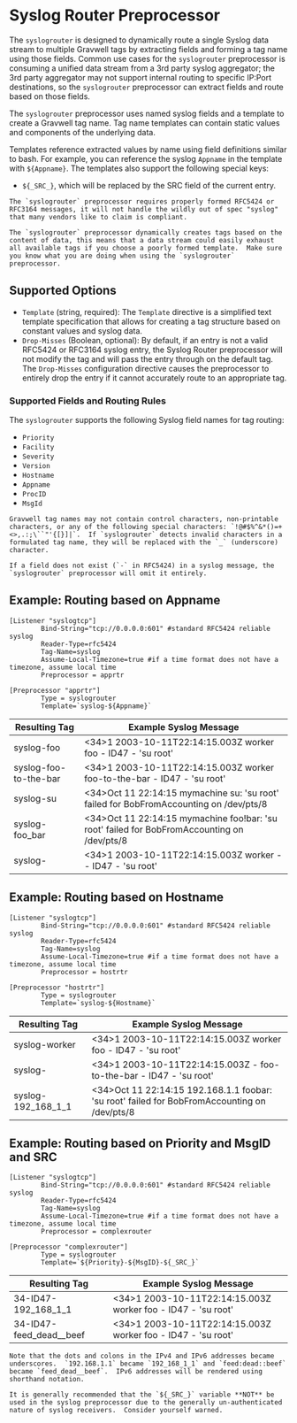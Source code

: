 # Syslog Router Preprocessor

The `syslogrouter` is designed to dynamically route a single Syslog data stream to multiple Gravwell tags by extracting fields and forming a tag name using those fields.  Common use cases for the `syslogrouter` preprocessor is consuming a unified data stream from a 3rd party syslog aggregator; the 3rd party aggregator may not support internal routing to specific IP:Port destinations, so the `syslogrouter` preprocessor can extract fields and route based on those fields.

The `syslogrouter` preprocessor uses named syslog fields and a template to create a Gravwell tag name.  Tag name templates can contain static values and components of the underlying data.

Templates reference extracted values by name using field definitions similar to bash.  For example, you can reference the syslog `Appname` in the template with `${Appname}`. The templates also support the following special keys:

* `${_SRC_}`, which will be replaced by the SRC field of the current entry.


```{note}
The `syslogrouter` preprocessor requires properly formed RFC5424 or RFC3164 messages, it will not handle the wildly out of spec "syslog" that many vendors like to claim is compliant.
```

```{warning}
The `syslogrouter` preprocessor dynamically creates tags based on the content of data, this means that a data stream could easily exhaust all available tags if you choose a poorly formed template.  Make sure you know what you are doing when using the `syslogrouter` preprocessor.
```

## Supported Options

* `Template` (string, required): The `Template` directive is a simplified text template specification that allows for creating a tag structure based on constant values and syslog data.
* `Drop-Misses` (Boolean, optional): By default, if an entry is not a valid RFC5424 or RFC3164 syslog entry, the Syslog Router preprocessor will not modify the tag and will pass the entry through on the default tag.  The `Drop-Misses` configuration directive causes the preprocessor to entirely drop the entry if it cannot accurately route to an appropriate tag.

### Supported Fields and Routing Rules

The `syslogrouter` supports the following Syslog field names for tag routing:

* `Priority`
* `Facility`
* `Severity`
* `Version`
* `Hostname`
* `Appname`
* `ProcID`
* `MsgId`

```{note}
Gravwell tag names may not contain control characters, non-printable characters, or any of the following special characters: `!@#$%^&*()=+<>,.:;\``"'{[}]|`.  If `syslogrouter` detects invalid characters in a formulated tag name, they will be replaced with the `_` (underscore) character.
```


```{note}
If a field does not exist (`-` in RFC5424) in a syslog message, the `syslogrouter` preprocessor will omit it entirely.
```

## Example: Routing based on Appname

```
[Listener "syslogtcp"]
        Bind-String="tcp://0.0.0.0:601" #standard RFC5424 reliable syslog
        Reader-Type=rfc5424
        Tag-Name=syslog
        Assume-Local-Timezone=true #if a time format does not have a timezone, assume local time
        Preprocessor = apprtr

[Preprocessor "apprtr"]
        Type = syslogrouter
        Template=`syslog-${Appname}`
```

| Resulting Tag | Example Syslog Message |
|---------------|------------------------|
| syslog-foo    | <34>1 2003-10-11T22:14:15.003Z worker foo - ID47 - 'su root' |
| syslog-foo-to-the-bar    | <34>1 2003-10-11T22:14:15.003Z worker foo-to-the-bar - ID47 - 'su root' |
| syslog-su    | <34>Oct 11 22:14:15 mymachine su: 'su root' failed for BobFromAccounting on /dev/pts/8 |
| syslog-foo_bar    | <34>Oct 11 22:14:15 mymachine foo!bar: 'su root' failed for BobFromAccounting on /dev/pts/8 |
| syslog-    | <34>1 2003-10-11T22:14:15.003Z worker - - ID47 - 'su root' |

## Example: Routing based on Hostname

```
[Listener "syslogtcp"]
        Bind-String="tcp://0.0.0.0:601" #standard RFC5424 reliable syslog
        Reader-Type=rfc5424
        Tag-Name=syslog
        Assume-Local-Timezone=true #if a time format does not have a timezone, assume local time
        Preprocessor = hostrtr

[Preprocessor "hostrtr"]
        Type = syslogrouter
        Template=`syslog-${Hostname}`
```

| Resulting Tag | Example Syslog Message |
|---------------|------------------------|
| syslog-worker    | <34>1 2003-10-11T22:14:15.003Z worker foo - ID47 - 'su root' |
| syslog-    | <34>1 2003-10-11T22:14:15.003Z - foo-to-the-bar - ID47 - 'su root' |
| syslog-192_168_1_1    | <34>Oct 11 22:14:15 192.168.1.1 foobar: 'su root' failed for BobFromAccounting on /dev/pts/8 |


## Example: Routing based on Priority and MsgID and SRC

```
[Listener "syslogtcp"]
        Bind-String="tcp://0.0.0.0:601" #standard RFC5424 reliable syslog
        Reader-Type=rfc5424
        Tag-Name=syslog
        Assume-Local-Timezone=true #if a time format does not have a timezone, assume local time
        Preprocessor = complexrouter

[Preprocessor "complexrouter"]
        Type = syslogrouter
        Template=`${Priority}-${MsgID}-${_SRC_}`
```

| Resulting Tag | Example Syslog Message |
|---------------|------------------------|
| 34-ID47-192_168_1_1 | <34>1 2003-10-11T22:14:15.003Z worker foo - ID47 - 'su root' |
| 34-ID47-feed_dead__beef | <34>1 2003-10-11T22:14:15.003Z worker foo - ID47 - 'su root' |

```{note}
Note that the dots and colons in the IPv4 and IPv6 addresses became underscores.  `192.168.1.1` became `192_168_1_1` and `feed:dead::beef` became `feed_dead__beef`.  IPv6 addresses will be rendered using shorthand notation.
```

```{warning}
It is generally recommended that the `${_SRC_}` variable **NOT** be used in the syslog preprocessor due to the generally un-authenticated nature of syslog receivers.  Consider yourself warned.
```
